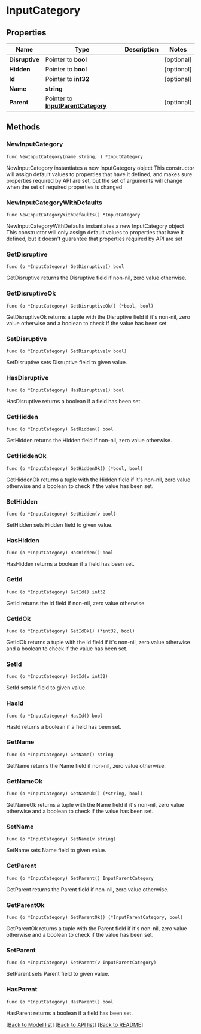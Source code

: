 # InputCategory

## Properties

Name | Type | Description | Notes
------------ | ------------- | ------------- | -------------
**Disruptive** | Pointer to **bool** |  | [optional] 
**Hidden** | Pointer to **bool** |  | [optional] 
**Id** | Pointer to **int32** |  | [optional] 
**Name** | **string** |  | 
**Parent** | Pointer to [**InputParentCategory**](InputParentCategory.md) |  | [optional] 

## Methods

### NewInputCategory

`func NewInputCategory(name string, ) *InputCategory`

NewInputCategory instantiates a new InputCategory object
This constructor will assign default values to properties that have it defined,
and makes sure properties required by API are set, but the set of arguments
will change when the set of required properties is changed

### NewInputCategoryWithDefaults

`func NewInputCategoryWithDefaults() *InputCategory`

NewInputCategoryWithDefaults instantiates a new InputCategory object
This constructor will only assign default values to properties that have it defined,
but it doesn't guarantee that properties required by API are set

### GetDisruptive

`func (o *InputCategory) GetDisruptive() bool`

GetDisruptive returns the Disruptive field if non-nil, zero value otherwise.

### GetDisruptiveOk

`func (o *InputCategory) GetDisruptiveOk() (*bool, bool)`

GetDisruptiveOk returns a tuple with the Disruptive field if it's non-nil, zero value otherwise
and a boolean to check if the value has been set.

### SetDisruptive

`func (o *InputCategory) SetDisruptive(v bool)`

SetDisruptive sets Disruptive field to given value.

### HasDisruptive

`func (o *InputCategory) HasDisruptive() bool`

HasDisruptive returns a boolean if a field has been set.

### GetHidden

`func (o *InputCategory) GetHidden() bool`

GetHidden returns the Hidden field if non-nil, zero value otherwise.

### GetHiddenOk

`func (o *InputCategory) GetHiddenOk() (*bool, bool)`

GetHiddenOk returns a tuple with the Hidden field if it's non-nil, zero value otherwise
and a boolean to check if the value has been set.

### SetHidden

`func (o *InputCategory) SetHidden(v bool)`

SetHidden sets Hidden field to given value.

### HasHidden

`func (o *InputCategory) HasHidden() bool`

HasHidden returns a boolean if a field has been set.

### GetId

`func (o *InputCategory) GetId() int32`

GetId returns the Id field if non-nil, zero value otherwise.

### GetIdOk

`func (o *InputCategory) GetIdOk() (*int32, bool)`

GetIdOk returns a tuple with the Id field if it's non-nil, zero value otherwise
and a boolean to check if the value has been set.

### SetId

`func (o *InputCategory) SetId(v int32)`

SetId sets Id field to given value.

### HasId

`func (o *InputCategory) HasId() bool`

HasId returns a boolean if a field has been set.

### GetName

`func (o *InputCategory) GetName() string`

GetName returns the Name field if non-nil, zero value otherwise.

### GetNameOk

`func (o *InputCategory) GetNameOk() (*string, bool)`

GetNameOk returns a tuple with the Name field if it's non-nil, zero value otherwise
and a boolean to check if the value has been set.

### SetName

`func (o *InputCategory) SetName(v string)`

SetName sets Name field to given value.


### GetParent

`func (o *InputCategory) GetParent() InputParentCategory`

GetParent returns the Parent field if non-nil, zero value otherwise.

### GetParentOk

`func (o *InputCategory) GetParentOk() (*InputParentCategory, bool)`

GetParentOk returns a tuple with the Parent field if it's non-nil, zero value otherwise
and a boolean to check if the value has been set.

### SetParent

`func (o *InputCategory) SetParent(v InputParentCategory)`

SetParent sets Parent field to given value.

### HasParent

`func (o *InputCategory) HasParent() bool`

HasParent returns a boolean if a field has been set.


[[Back to Model list]](../README.md#documentation-for-models) [[Back to API list]](../README.md#documentation-for-api-endpoints) [[Back to README]](../README.md)


